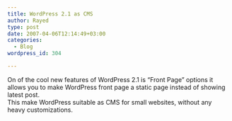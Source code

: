 ```yaml
---
title: WordPress 2.1 as CMS
author: Rayed
type: post
date: 2007-04-06T12:14:49+03:00
categories:
  - Blog
wordpress_id: 304

---
```

<p>On of the cool new features of WordPress 2.1 is &#8220;Front Page&#8221; options it allows you to make WordPress front page a static page instead of showing latest post.<br />
This make WordPress suitable as CMS for small websites, without any heavy customizations.</p>

